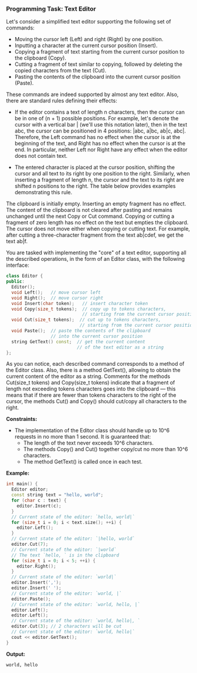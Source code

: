 ### Programming Task: Text Editor

Let's consider a simplified text editor supporting the following set of commands:

- Moving the cursor left (Left) and right (Right) by one position.
- Inputting a character at the current cursor position (Insert).
- Copying a fragment of text starting from the current cursor position to the clipboard (Copy).
- Cutting a fragment of text similar to copying, followed by deleting the copied characters from the text (Cut).
- Pasting the contents of the clipboard into the current cursor position (Paste).

These commands are indeed supported by almost any text editor. Also, there are standard rules defining their effects:

- If the editor contains a text of length n characters, then the cursor can be in one of (n + 1) possible positions. For example, let's denote the cursor with a vertical bar | (we'll use this notation later), then in the text abc, the cursor can be positioned in 4 positions: |abc, a|bc, ab|c, abc|. Therefore, the Left command has no effect when the cursor is at the beginning of the text, and Right has no effect when the cursor is at the end. In particular, neither Left nor Right have any effect when the editor does not contain text.

- The entered character is placed at the cursor position, shifting the cursor and all text to its right by one position to the right. Similarly, when inserting a fragment of length n, the cursor and the text to its right are shifted n positions to the right. The table below provides examples demonstrating this rule.


The clipboard is initially empty. Inserting an empty fragment has no effect. The content of the clipboard is not cleared after pasting and remains unchanged until the next Copy or Cut command. Copying or cutting a fragment of zero length has no effect on the text but empties the clipboard. The cursor does not move either when copying or cutting text. For example, after cutting a three-character fragment from the text ab|cdef, we get the text ab|f.

You are tasked with implementing the "core" of a text editor, supporting all the described operations, in the form of an Editor class, with the following interface:

```cpp
class Editor {
public:
  Editor();
  void Left();   // move cursor left
  void Right();  // move cursor right
  void Insert(char token);   // insert character token
  void Copy(size_t tokens);  // copy up to tokens characters,
                             // starting from the current cursor position
  void Cut(size_t tokens);  // cut up to tokens characters,
                            // starting from the current cursor position
  void Paste();  // paste the contents of the clipboard
                 // into the current cursor position
  string GetText() const;  // get the current content
                           // of the text editor as a string
};
```

As you can notice, each described command corresponds to a method of the Editor class. Also, there is a method GetText(), allowing to obtain the current content of the editor as a string. Comments for the methods Cut(size_t tokens) and Copy(size_t tokens) indicate that a fragment of length not exceeding tokens characters goes into the clipboard — this means that if there are fewer than tokens characters to the right of the cursor, the methods Cut() and Copy() should cut/copy all characters to the right.

**Constraints:**
- The implementation of the Editor class should handle up to 10^6 requests in no more than 1 second. It is guaranteed that:
  - The length of the text never exceeds 10^6 characters.
  - The methods Copy() and Cut() together copy/cut no more than 10^6 characters.
  - The method GetText() is called once in each test.

**Example:**

```cpp
int main() {
  Editor editor;
  const string text = "hello, world";
  for (char c : text) {
    editor.Insert(c);
  }
  // Current state of the editor: `hello, world|`
  for (size_t i = 0; i < text.size(); ++i) {
    editor.Left();
  }
  // Current state of the editor: `|hello, world`
  editor.Cut(7);
  // Current state of the editor: `|world`
  // The text `hello, ` is in the clipboard
  for (size_t i = 0; i < 5; ++i) {
    editor.Right();
  }
  // Current state of the editor: `world|`
  editor.Insert(',');
  editor.Insert(' ');
  // Current state of the editor: `world, |`
  editor.Paste();
  // Current state of the editor: `world, hello, |`
  editor.Left();
  editor.Left();
  // Current state of the editor: `world, hello|, `
  editor.Cut(3); // 2 characters will be cut
  // Current state of the editor: `world, hello|`
  cout << editor.GetText();
}
```

**Output:**

```
world, hello
```
